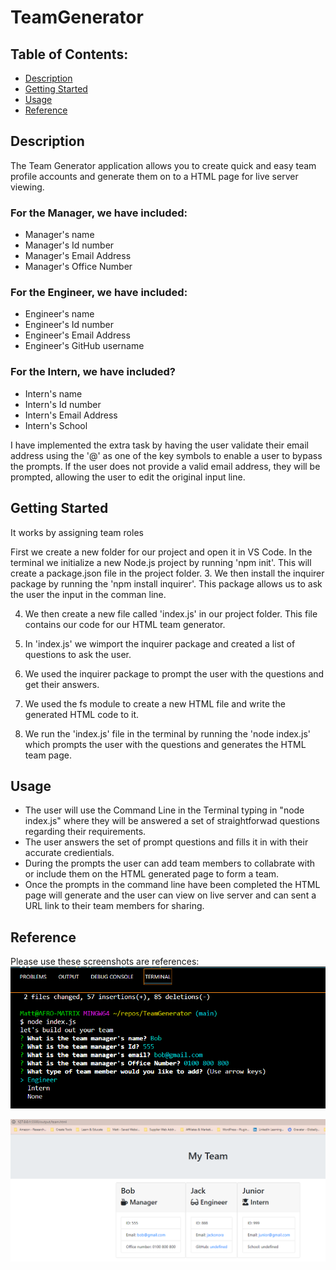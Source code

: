 # TeamGenerator

## Table of Contents:
* [Description](#description)
* [Getting Started](#getting-started)
* [Usage](#usage)
* [Reference](#reference)

## Description
The Team Generator application allows you to create quick and easy team profile accounts and generate them on to a HTML page for live server viewing.

### For the Manager, we have included:
* Manager's name
* Manager's Id number
* Manager's Email Address
* Manager's Office Number

### For the Engineer, we have included:
* Engineer's name
* Engineer's Id number
* Engineer's Email Address
* Engineer's GitHub username

### For the Intern, we have included?
* Intern's name
* Intern's Id number
* Intern's Email Address
* Intern's School

I have implemented the extra task by having the user validate their email address using the '@' as one of the key symbols to enable a user to bypass the prompts. If the user does not provide a valid email address, they will be prompted, allowing the user to edit the original input line.

## Getting Started
It works by assigning team roles

First we create a new folder for our project and open it in VS Code.
In the terminal we initialize a new Node.js project by running 'npm init'. This will create a package.json file in the project folder.
3. We then install the inquirer package by running the 'npm install inquirer'. This package allows us to ask the user the input in the comman line.

4. We then create a new file called 'index.js' in our project folder. This file contains our code for our HTML team generator.

5. In 'index.js' we wimport the inquirer package and created a list of questions to ask the user.

6. We used the inquirer package to prompt the user with the questions and get their answers.

7. We used the fs module to create a new HTML file and write the generated HTML code to it.

8. We run the 'index.js' file in the terminal by running the 'node index.js' which prompts the user with the questions and generates the HTML team page.

## Usage
* The user will use the Command Line in the Terminal typing in "node index.js" where they will be answered a set of straightforwad questions regarding their requirements.
* The user answers the set of prompt questions and fills it in with their accurate credientials.
* During the prompts the user can add team members to collabrate with or include them on the HTML generated page to form a team.
* Once the prompts in the command line have been completed the HTML page will generate and the user can view on live server and can sent a URL link to their team members for sharing.

## Reference
Please use these screenshots are references:
![screenshot of terminal, the command line with prompts and user answers as a demonstration](images/node-index.js-terminal-screenshot.PNG)

![screenshot image of generated html page that was created from the terminal command line](images/html-generator-screenshot.PNG)





